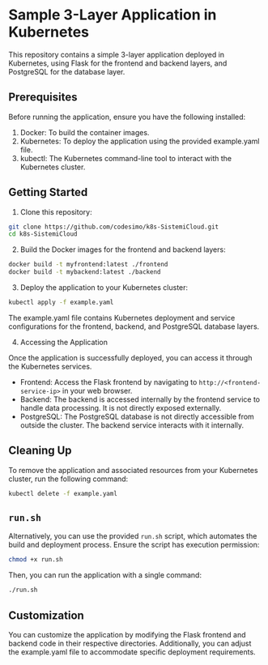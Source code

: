 # Sample 3-Layer Application in Kubernetes

This repository contains a simple 3-layer application deployed in Kubernetes, using Flask for the frontend and backend layers, and PostgreSQL for the database layer.

## Prerequisites

Before running the application, ensure you have the following installed:

1. Docker: To build the container images.
2. Kubernetes: To deploy the application using the provided example.yaml file.
3. kubectl: The Kubernetes command-line tool to interact with the Kubernetes cluster.

## Getting Started

1. Clone this repository:

```bash
git clone https://github.com/codesimo/k8s-SistemiCloud.git
cd k8s-SistemiCloud
```

2. Build the Docker images for the frontend and backend layers:

```bash
docker build -t myfrontend:latest ./frontend
docker build -t mybackend:latest ./backend
```

3. Deploy the application to your Kubernetes cluster:

```bash
kubectl apply -f example.yaml
```

The example.yaml file contains Kubernetes deployment and service configurations for the frontend, backend, and PostgreSQL database layers.

4. Accessing the Application

Once the application is successfully deployed, you can access it through the Kubernetes services.

- Frontend: Access the Flask frontend by navigating to `http://<frontend-service-ip>` in your web browser.
- Backend: The backend is accessed internally by the frontend service to handle data processing. It is not directly exposed externally.
- PostgreSQL: The PostgreSQL database is not directly accessible from outside the cluster. The backend service interacts with it internally.

## Cleaning Up

To remove the application and associated resources from your Kubernetes cluster, run the following command:

```bash
kubectl delete -f example.yaml
```

## `run.sh`

Alternatively, you can use the provided `run.sh` script, which automates the build and deployment process. Ensure the script has execution permission:

```bash
chmod +x run.sh
```

Then, you can run the application with a single command:

```bash
./run.sh
```

## Customization

You can customize the application by modifying the Flask frontend and backend code in their respective directories. Additionally, you can adjust the example.yaml file to accommodate specific deployment requirements.
